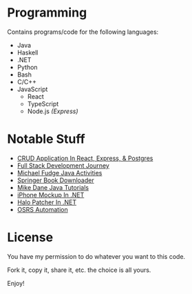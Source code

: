 # Programming
Contains programs/code for the following languages:
- Java
- Haskell
- .NET
- Python
- Bash
- C/C++
- JavaScript
    - React
    - TypeScript
    - Node.js *(Express)*

# Notable Stuff
* [CRUD Application In React, Express, & Postgres](https://github.com/chowdhaj/Coding-Challenges/tree/main/Awake-Labs-Coding-Challenge/coding-challenge)
* [Full Stack Development Journey](https://github.com/chowdhaj/Programming/tree/main/Full%20Stack)
* [Michael Fudge Java Activities](https://github.com/chowdhaj/Programming/tree/main/Java/ALearningJava/src/lesson)
* [Springer Book Downloader](https://github.com/chowdhaj/Programming/tree/main/Java/SpringerBookDownloader)
* [Mike Dane Java Tutorials](https://github.com/chowdhaj/Programming/tree/main/Java/Mike%20Dane%20Tutorials/src/mikeDaneJavaTutorial)
* [iPhone Mockup In .NET](https://github.com/chowdhaj/Programming/tree/main/Visual%20Basic/BMI%20Calculator)
* [Halo Patcher In .NET](https://github.com/chowdhaj/Programming/tree/main/Visual%20Basic/School%20Project)
* [OSRS Automation](https://github.com/chowdhaj/Programming/tree/main/Java/OSRS%20Botting)


# License
You have my permission to do whatever you want to this code.

Fork it, copy it, share it, etc. the choice is all yours.

Enjoy!
